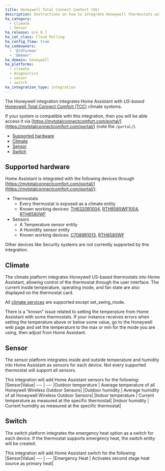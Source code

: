 ```yaml
---
title: Honeywell Total Connect Comfort (US)
description: Instructions on how to integrate Honeywell thermostats within Home Assistant.
ha_category:
  - Climate
  - Sensor
ha_release: pre 0.7
ha_iot_class: Cloud Polling
ha_config_flow: true
ha_codeowners:
  - '@rdfurman'
  - '@mkmer'
ha_domain: honeywell
ha_platforms:
  - climate
  - diagnostics
  - sensor
  - switch
ha_integration_type: integration
---
```


The Honeywell integration integrates Home Assistant with _US-based_ [Honeywell Total Connect Comfort (TCC)](https://mytotalconnectcomfort.com/portal/) climate systems.

If your system is compatible with this integration, then you will be able access it via [https://mytotalconnectcomfort.com/portal/](https://mytotalconnectcomfort.com/portal/) (note the `/portal/`).

- [Supported hardware](#supported-hardware)
- [Climate](#climate)
- [Sensor](#sensor)
- [Switch](#switch)

## Supported hardware

Home Assistant is integrated with the following devices through [https://mytotalconnectcomfort.com/portal/](https://mytotalconnectcomfort.com/portal/):

- Thermostats
  - Every thermostat is exposed as a climate entity
  - Known working devices: [TH6320R1004](https://customer.resideo.com/en-US/Pages/Product.aspx?cat=HonECC%2520Catalog&pid=TH6320R1004/U), [RTH9585WF1004](https://www.honeywellhome.com/us/en/products/air/thermostats/wifi-thermostats/wifi-color-touchscreen-thermostat-rth9585wf1004-u/), [RTH6580WF](https://www.honeywellhome.com/us/en/products/air/thermostats/wifi-thermostats/wifi-7-day-programmable-thermostat-rth6580wf1001-u1/)
- Sensors
  - A Temperature sensor entity
  - A Humidity sensor entity
  - Known working devices: [C7089R1013](https://customer.resideo.com/en-US/Pages/Product.aspx?cat=HonECC%20Catalog&pid=C7089R1013/U), [RTH6580WF](https://www.honeywellhome.com/us/en/products/air/thermostats/wifi-thermostats/wifi-7-day-programmable-thermostat-rth6580wf1001-u1/)

Other devices like Security systems are not currently supported by this integration.

## Climate

The climate platform integrates Honeywell US-based thermostats into Home Assistant, allowing control of the thermostat through the user interface. The current inside temperature, operating mode, and fan state are also displayed on the thermostat card.

All [climate services](/integrations/climate) are supported except set_swing_mode.

There is a "known" issue related to setting the temperature from Home Assistant with some thermostats. If your instance receives errors when setting the temperature above or below some value, go to the Honeywell web page and set the temperature to the max or min for the mode you are using, then adjust from Home Assistant.

## Sensor

The sensor platform integrates inside and outside temperature and humidity into Home Assistant as sensors for each device. Not every supported thermostat will support all sensors.

This integration will add Home Assistant sensors for the following:
|Sensor|Value|
--- | ---
|Outdoor temperature | Average temperature of all Honeywell Wireless Outdoor Sensors|
|Outdoor humidity | Average humidity of all Honeywell Wireless Outdoor Sensors|
|Indoor temperature | Current temperature as measured at the specific thermostat|
|Indoor humidity | Current humidity as measured at the specific thermostat|

## Switch
The switch platform integrates the emergency heat option as a switch for each device.  If the thermostat supports emergency heat, the switch entity will be created.

This integration will add Home Assistant switch for the following:
|Sensor|Value|
--- | ---
|Emergency Heat | Activates second stage heat source as primary heat|
